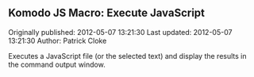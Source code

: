 ## Komodo JS Macro: Execute JavaScript 
Originally published: 2012-05-07 13:21:30 
Last updated: 2012-05-07 13:21:30 
Author: Patrick Cloke 
 
Executes a JavaScript file (or the selected text) and display the results in the command output window.